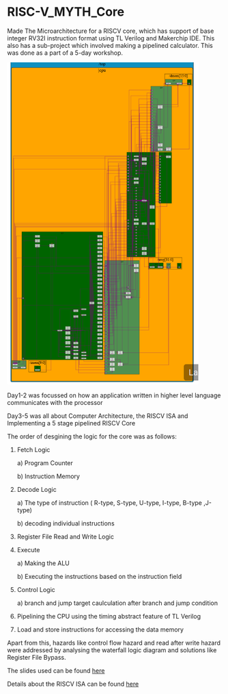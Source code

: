 # RISC-V_MYTH_Core

Made The Microarchitecture for a RISCV core, which has support of base integer RV32I instruction format using TL Verilog and Makerchip IDE. This also has a sub-project which involved making a pipelined calculator. This was done as a part of a 5-day workshop.

![](Day3_5/Final.png) 

Day1-2 was focussed on how an application written in higher level language communicates with the processor

Day3-5 was all about Computer Architecture, the RISCV ISA and Implementing a 5 stage pipelined RISCV Core

The order of desgining the logic for the core was as follows:

1) Fetch Logic

    a) Program Counter
  
    b) Instruction Memory
  
2) Decode Logic

    a) The type of instruction ( R-type, S-type, U-type, I-type, B-type ,J-type)
  
    b) decoding individual instructions
  
3) Register File Read and Write Logic

4) Execute

    a) Making the ALU
  
    b) Executing the instructions based on the instruction field

5) Control Logic

    a) branch and jump target caulculation after branch and jump condition
  
6) Pipelining the CPU using the timing abstract feature of TL Verilog

7) Load and store instructions for accessing the data memory

Apart from this, hazards like control flow hazard and read after write hazard were addressed by analysing the waterfall logic diagram and solutions like Register File Bypass.

The slides used can be found [here](https://drive.google.com/file/d/1tqvXmFru31-tezDX30jTNJoLcQk308UM/view)

Details about the RISCV ISA can be found [here](Day3_5/riscv-spec.pdf)
